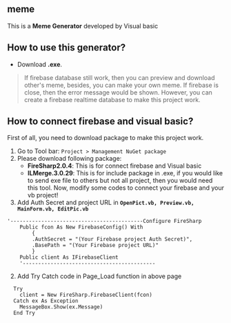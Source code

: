 ## meme
This is a **Meme Generator** developed by Visual basic

## How to use this generator?
* Download __.exe__.
> If firebase database still work, then you can preview and download other's meme, besides, you can make your own meme.
> If firebase is close, then the error message would be shown. However, you can create a firebase realtime database to make this project work.

## How to connect firebase and visual basic?
First of all, you need to download package to make this project work.
1. Go to Tool bar: `Project > Management NuGet package`
2. Please download following package:
   * **FireSharp2.0.4**: This is for connect firebase and Visual basic
   * **ILMerge.3.0.29**: This is for include package in .exe, if you would like to send exe file to others but not all project, then you would need this tool.
Now, modify some codes to connect your firebase and your vb project!
1. Add Auth Secret and project URL in **`OpenPict.vb, Preview.vb, MainForm.vb, EditPic.vb`**
```
'-------------------------------------------Configure FireSharp
    Public fcon As New FirebaseConfig() With
        {
        .AuthSecret = "(Your Firebase project Auth Secret)",
        .BasePath = "(Your Firebase project URL)"
        }
    Public client As IFirebaseClient
    '-------------------------------------------
```
2. Add Try Catch code in Page_Load function in above page
```
  Try
    client = New FireSharp.FirebaseClient(fcon)
  Catch ex As Exception
    MessageBox.Show(ex.Message)
  End Try
```

